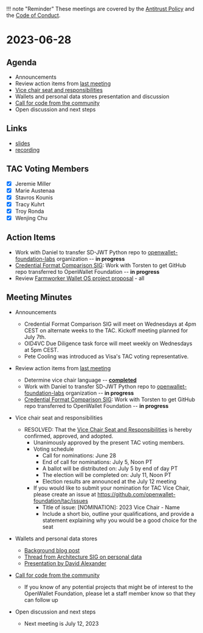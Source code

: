 !!! note "Reminder"
    These meetings are covered by the [Antitrust Policy](../governance/antitrust.md) and the [Code of Conduct](../governance/code-of-conduct.md).

# 2023-06-28

## Agenda
- Announcements
- Review action items from [last meeting](./2023-06-14.md#action-items)
- [Vice chair seat and responsibilities](https://github.com/openwallet-foundation/tac/pull/31)
- Wallets and personal data stores presentation and discussion
- [Call for code from the community](https://github.com/openwallet-foundation/project-proposals)
- Open discussion and next steps

## Links
- [slides](https://docs.google.com/presentation/d/1e5st-h7Ab41Z666t_VCA0Ga4EgZbtIbs3A72lf-gu3I/edit?usp=sharing)
- [recording]()

## TAC Voting Members

- [x] Jeremie Miller
- [x] Marie Austenaa
- [x] Stavros Kounis
- [x] Tracy Kuhrt
- [x] Troy Ronda
- [x] Wenjing Chu

## Action Items
- Work with Daniel to transfer SD-JWT Python repo to [openwallet-foundation-labs](https://github.com/openwallet-foundation-labs) organization -- **in progress**
- [Credential Format Comparison SIG](https://github.com/openwallet-foundation/tac/issues/26): Work with Torsten to get GitHub repo transferred to OpenWallet Foundation -- **in progress**
- Review [Farmworker Wallet OS project proposal](https://github.com/openwallet-foundation/project-proposals/pull/10) - all

## Meeting Minutes
- Announcements
    - Credential Format Comparison SIG will meet on Wednesdays at 4pm CEST on alternate weeks to the TAC. Kickoff meeting planned for July 7th.
    - OID4VC Due Diligence task force will meet weekly on Wednesdays at 5pm CEST.
    - Pete Cooling was introduced as Visa's TAC voting representative.

- Review action items from [last meeting](./2023-06-14.md#action-items)
    - Determine vice chair language -- [**completed**](https://github.com/openwallet-foundation/tac/pull/31)
    - Work with Daniel to transfer SD-JWT Python repo to [openwallet-foundation-labs](https://github.com/openwallet-foundation-labs) organization -- **in progress**
    - [Credential Format Comparison SIG](https://github.com/openwallet-foundation/tac/issues/26): Work with Torsten to get GitHub repo transferred to OpenWallet Foundation -- **in progress**

- Vice chair seat and responsibilities
    - RESOLVED: That the [Vice Chair Seat and Responsibilities](https://github.com/openwallet-foundation/tac/pull/31) is hereby confirmed, approved, and adopted.
        - Unanimously approved by the present TAC voting members.
        - Voting schedule
            - Call for nominations: June 28
            - End of call for nominations: July 5, Noon PT
            - A ballot will be distributed on: July 5 by end of day PT
            - The election will be completed on: July 11, Noon PT
            - Election results are announced at the July 12 meeting
        - If you would like to submit your nomination for TAC Vice Chair, please create an issue at https://github.com/openwallet-foundation/tac/issues
            - Title of issue: [NOMINATION]: 2023 Vice Chair - Name
            - Include a short bio, outline your qualifications, and provide a statement explaining why you would be a good choice for the seat

- Wallets and personal data stores
    - [Background blog post](https://medium.com/mydex/data-wallets-a-trap-waiting-to-be-sprung-857427ec70a)
    - [Thread from Architecture SIG on personal data](https://discord.com/channels/1022962884864643214/1044329759347331213)
    - [Presentation by David Alexander](https://drive.google.com/file/d/1WGF5gaGov4mUT_xFJD3KIt8_a39eIhQ6/view?usp=drive_link)

- [Call for code from the community](https://github.com/openwallet-foundation/project-proposals)
    - If you know of any potential projects that might be of interest to the OpenWallet Foundation, please let a staff member know so  that they can follow up

- Open discussion and next steps
    - Next meeting is July 12, 2023
